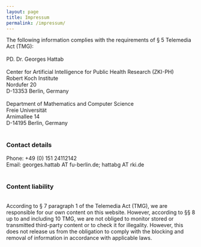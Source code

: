 ```yaml
---
layout: page
title: Impressum
permalink: /impressum/
---  
```


The following information complies with the requirements of § 5 Telemedia Act (TMG):<br/>
<br/>
PD. Dr. Georges Hattab <br/> 
<br/>
Center for Artificial Intelligence for Public Health Research (ZKI-PH) <br/>
Robert Koch Institute <br/>
Nordufer 20 <br/>
D-13353 Berlin, Germany <br/>
<br/>
Department of Mathematics and Computer Science <br/>
Freie Universität <br/>
Arnimallee 14 <br/>
D-14195 Berlin, Germany <br/>
<br/>

### Contact details
Phone: +49 (0) 151 24112142<br/>
Email: georges.hattab AT fu-berlin.de; hattabg AT rki.de <br/>
<br/>

### Content liability
<br/>
According to § 7 paragraph 1 of the Telemedia Act (TMG), we are responsible for our own content on this website. However, according to §§ 8 up to and including 10 TMG, we are not obliged to monitor stored or transmitted third-party content or to check it for illegality. However, this does not release us from the obligation to comply with the blocking and removal of information in accordance with applicable laws. 
